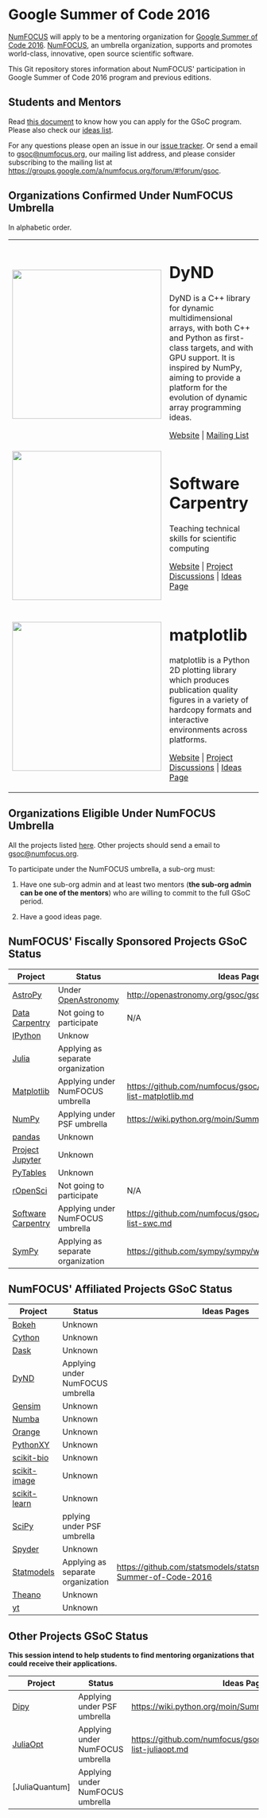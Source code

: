 # Google Summer of Code 2016

[NumFOCUS][] will apply to be a mentoring organization for
[Google Summer of Code 2016][GSoC].
[NumFOCUS][], an umbrella organization, supports and
promotes world-class, innovative, open source scientific software.

This Git repository stores information about NumFOCUS' participation in
Google Summer of Code 2016 program and previous editions.

## Students and Mentors

Read [this document][CONTRIBUTING] to know how you can apply for the
GSoC program. Please also check our [ideas list][IL].

For any questions please open an issue in our [issue tracker][issues].
Or send a email to gsoc@numfocus.org, our mailing list address, and
please consider subscribing to the mailing list at
https://groups.google.com/a/numfocus.org/forum/#!forum/gsoc.

## Organizations Confirmed Under NumFOCUS Umbrella

In alphabetic order.

<table>

  <tr>
    <td>
      <img width="300px" src="https://raw.githubusercontent.com/libdynd/libdynd/master/docs/logo/dynd_logo_300px.png"/>
    </td>
    <td>
       <h1>DyND</h1>
       <p>DyND is a C++ library for dynamic multidimensional arrays, with both C++ and Python as first-class targets, and with GPU support.
         It is inspired by NumPy, aiming to provide a platform for the evolution of dynamic array programming ideas.
         </p>
       <p>
         <a href="https://github.com/libdynd/libdynd">Website</a> | <a href="https://groups.google.com/forum/#!forum/libdynd-dev">Mailing List</a>
       </p>
    </td>
  </tr>

  <!-- Uncomment after contact Julia
  <tr>
    <td>
      <img width="300px" src="https://camo.githubusercontent.com/e1ae5c7f6fe275a50134d5889a68f0acdd09ada8/687474703a2f2f6a756c69616c616e672e6f72672f696d616765732f6c6f676f5f68697265732e706e67"/>
    </td>
    <td>
       <h1>Julia</h1>
       <p>Julia is a high-level, high-performance dynamic programming language
         for technical computing, with syntax that is familiar to users of
         other technical computing environments.</p>
       <p>
         <a href="http://julialang.org">Website</a> | <a href="https://groups.google.com/forum/?fromgroups=#!forum/julia-dev">Mailing List</a> | <a href="http://webchat.freenode.net/?channels=julia">Chat</a> | <a href="https://github.com/numfocus/gsoc/blob/master/2015/ideas-list-julia.md">Ideas Page</a>
       </p>
    </td>
  </tr>
  -->

  <tr>
    <td>
      <img width="300px" src="http://software-carpentry.org/img/software-carpentry-banner.png" />
    </td>
    <td>
       <h1>Software Carpentry</h1>
       <p>Teaching technical skills for scientific computing</p>
       <p>
         <a href="http://software-carpenpy.org">Website</a> | <a href="https://github.com/numfocus/gsoc/issues">Project Discussions</a> | <a href="https://github.com/numfocus/gsoc/blob/master/2015/ideas-list-swc.md">Ideas Page</a>
       </p>
    </td>
  </tr>

  <tr>
    <td>
      <img width="300px" src="http://matplotlib.org/_static/logo2.png" />
    </td>
    <td>
       <h1>matplotlib</h1>
       <p>matplotlib is a Python 2D plotting library which produces publication
       quality figures in a variety of hardcopy formats and interactive
       environments across platforms.</p>
       <p>
         <a href="https://matplotlib.org/">Website</a> | <a href="https://github.com/matplotlib/matplotlib/issues">Project Discussions</a> | <a href="https://github.com/numfocus/gsoc/blob/master/2016/ideas-list-matplotlib.md">Ideas Page</a>
       </p>
    </td>
  </tr>

  <!-- Uncomment after contact Julia
  <tr>
    <td>
      <img width="300px"
      src="http://spyderlib.googlecode.com/files/banner.png">
    </td>
    <td>
       <h1>Spyder</h1>
       <p>Spyder is the Scientific PYthon Development EnviRonment</p>
       <p>
         <a href="http://spyder-ide.blogspot.com">Website</a> | <a href="http://groups.google.com/group/spyderlib">Mailing List</a> | Ideas Page
       </p>
    </td>
  </tr>
  -->

  <!-- Uncomment after contact Julia
  <tr>
    <td>
      <img width="300px" src="http://www.sympy.org/static/images/logo.png">
    </td>
    <td>
       <h1>SymPy</h1>
       <p>Symbolic mathematics (computer algebra system)</p>
       <p>
         <a href="http://sympy.org">Website</a> | <a href="https://groups.google.com/d/forum/sympy">Mailing List</a> | <a href="https://gitter.im/sympy/sympy">Chat</a> | <a href="https://github.com/sympy/sympy/wiki/GSoC-2015-Ideas">Ideas Page</a>
       </p>
    </td>
  </tr>
  -->

</table>

## Organizations Eligible Under NumFOCUS Umbrella

All the projects listed [here][NumFOCUS-Projects].
Other projects should send a email to gsoc@numfocus.org.

To participate under the NumFOCUS umbrella,
a sub-org must:

1.  Have one sub-org admin
    and at least two mentors (**the sub-org admin can be one of the mentors**)
    who are willing to commit to the full GSoC period.

2.  Have a good ideas page.

## NumFOCUS' Fiscally Sponsored Projects GSoC Status

| Project | Status | Ideas Pages |
| ------- | ------ | ----------- |
| [AstroPy] | Under [OpenAstronomy](http://openastronomy.org/) |http://openastronomy.org/gsoc/gsoc2016/ideas.html |
| [Data Carpentry](DataCarpentry) | Not going to participate | N/A |
| [IPython] | Unknow | |
| [Julia] | Applying as separate organization | |
| [Matplotlib] | Applying under NumFOCUS umbrella | https://github.com/numfocus/gsoc/blob/master/2016/ideas-list-matplotlib.md |
| [NumPy] | Applying under PSF umbrella | https://wiki.python.org/moin/SummerOfCode/2016 |
| [pandas] | Unknown | |
| [Project Jupyter](Jupyter) | Unknown | |
| [PyTables] | Unknown | |
| [rOpenSci]  | Not going to participate | N/A |
| [Software Carpentry](SoftwareCarpentry) | Applying under NumFOCUS umbrella | https://github.com/numfocus/gsoc/blob/master/2016/ideas-list-swc.md |
| [SymPy] | Applying as separate organization | https://github.com/sympy/sympy/wiki/GSoC-2016-Ideas |

## NumFOCUS' Affiliated Projects GSoC Status

| Project | Status | Ideas Pages |
| ------- | ------ | ----------- |
| [Bokeh] | Unknown | |
| [Cython] | Unknown | |
| [Dask] | Unknown | |
| [DyND] |  Applying under NumFOCUS umbrella | |
| [Gensim] | Unknown |
| [Numba] | Unknown |
| [Orange] | Unknown | |
| [PythonXY] | Unknown | |
| [scikit-bio] | Unknown | |
| [scikit-image] | Unknown | |
| [scikit-learn] | Unknown | |
| [SciPy] | pplying under PSF umbrella | |
| [Spyder] | Unknown | |
| [Statmodels] | Applying as separate organization | https://github.com/statsmodels/statsmodels/wiki/Google-Summer-of-Code-2016 |
| [Theano] | Unknown |
| [yt] | Unknown |

## Other Projects GSoC Status

**This session intend to help students to find mentoring organizations that
could receive their applications.**

| Project | Status | Ideas Pages |
| ------- | ------ | ----------- |
| [Dipy] | Applying under PSF umbrella | https://wiki.python.org/moin/SummerOfCode/2016 |
| [JuliaOpt] | Applying under NumFOCUS umbrella | https://github.com/numfocus/gsoc/blob/master/2016/ideas-list-juliaopt.md |
| [JuliaQuantum] | Applying under NumFOCUS umbrella | |

[AstroPy]: http://www.astropy.org/
[Bokeh]: http://bokeh.pydata.org/
[CONTRIBUTING]: CONTRIBUTING.md
[Cython]: http://cython.org/
[Dask]: http://dask.pydata.org/
[DataCarpentry]: http://datacarpentry.org/
[Dipy]: http://dipy.org/
[DyND]: http://libdynd.org/
[Gensim]: https://radimrehurek.com/gensim/
[GSoC]: https://www.google-melange.com/gsoc/homepage/google/gsoc2016
[IL]: 2016/ideas-list.md
[IPython]: http://ipython.org/
[issues]: https://github.com/numfocus/gsoc/issues
[Julia]: http://julialang.org/
[JuliaOpt]: http://www.juliaopt.org/
[Jupyter]: http://jupyter.org/
[Matplotlib]: http://matplotlib.sourceforge.net/
[Numba]: http://numba.pydata.org/
[NumFOCUS-Projects]: http://numfocus.org/projects/index.html
[NumFOCUS]: http://numfocus.org/
[NumPy]: http://numpy.scipy.org/
[Orange]: http://orange.biolab.si/
[pandas]: http://pandas.pydata.org/
[PyTables]: http://pytables.github.com/
[PythonXY]: http://code.google.com/p/pythonxy/wiki/Welcome
[rOpenSci]: http://ropensci.org/
[SCF]: http://software-carpentry.org/scf/index.html
[scikit-bio]: http://scikit-bio.org/
[scikit-image]: http://scikit-image.org/
[scikit-learn]: http://scikit-learn.org/stable/
[SciPy]: http://www.scipy.org/
[SoftwareCarpentry]: http://software-carpentry.org/
[Spyder]: http://code.google.com/p/spyderlib/
[Statmodels]: http://statsmodels.sourceforge.net/
[SymPy]: http://sympy.org
[Theano]: http://deeplearning.net/software/theano/
[xarray]: http://xarray.pydata.org/
[yt]: http://yt-project.org/
